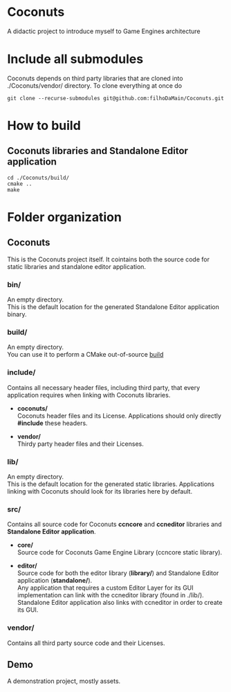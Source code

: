 # Coconuts
A didactic project to introduce myself to Game Engines architecture


# Include all submodules
Coconuts depends on third party libraries that are cloned into ./Coconuts/vendor/ directory.
To clone everything at once do

```
git clone --recurse-submodules git@github.com:filhoDaMain/Coconuts.git
```

# How to build
## Coconuts libraries and Standalone Editor application
```
cd ./Coconuts/build/
cmake ..
make
```

# Folder organization
## Coconuts
This is the Coconuts project itself. It cointains both the source code for static libraries and standalone editor application.

### bin/
An empty directory.\
This is the default location for the generated Standalone Editor application binary.

### build/
An empty directory.\
You can use it to perform a CMake out-of-source [build](#coconuts-libraries-and-standalone-editor-application)

### include/
Contains all necessary header files, including third party, that every application requires when linking with Coconuts libraries.

- **coconuts/**\
Coconuts header files and its License. Applications should only directly **#include** these headers.

- **vendor/**\
Thirdy party header files and their Licenses.

### lib/
An empty directory.\
This is the default location for the generated static libraries. Applications linking with Coconuts should look for its libraries here by default.

### src/
Contains all source code for Coconuts **ccncore** and **ccneditor** libraries and **Standalone Editor application**.

- **core/**\
Source code for Coconuts Game Engine Library (ccncore static library).

- **editor/**\
Source code for both the editor library (**library/**) and Standalone Editor application (**standalone/**).\
Any application that requires a custom Editor Layer for its GUI implementation can link with the ccneditor library (found in ./lib/).
Standalone Editor application also links with ccneditor in order to create its GUI.

### vendor/
Contains all third party source code and their Licenses.


## Demo
A demonstration project, mostly assets.
